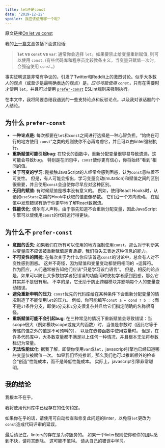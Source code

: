 ```yaml
---
title: let还是const
date: '2019-12-22'
spoiler: 我应该使用哪一个呢?
---
```


原文链接[On let vs const](https://overreacted.io/on-let-vs-const/)

我的[上一篇文章](/what-is-javascript-made-of/)包括下面这段话:

>**`let` vs `const` vs `var`**: 通常你会选择 `let`。如果要禁止给变量重新赋值, 则可以使用 `const`. (有些代码库和程序员比较教条主义，当变量只赋值一次时，会强迫使用 `const`。)

事实证明这是非常有争议的，引发了Twitter和Reddit上的激烈讨论。似乎大多数人的观点（或至少是最明确表达的观点）是，*应尽可能使用 `const`*，只有在需要时才使用 `let`，并且可以使用 [`prefer-const`](https://eslint.org/docs/rules/prefer-const) ESLint规则来强制执行。

在本文中，我将简要总结我遇到的一些支持论点和反驳论点，以及我对该话题的个人结论。

## 为什么 `prefer-const`

* **一种论点是**: 每次都要在`let`和`const`之间进行选择是一种心智负担。“始终在可行的地方使用 `const`”之类的规则使你不必再考虑它，并且可以由linter强制执行。
* **重新赋值可能引起bug**: 在较长的函数中，重新分配变量很容易导致遗漏，这可能会导致bug。 特别是在闭包中，`const`使你更有信心，你将始终“看到”相同的值。
* **关于可变的学习**: 刚接触JavaScript的人经常会感到困惑，认为`const`意味着不可变性。 但是，有人可能会指出，学习变量变动(mutation)和赋值之间的区别很重要，并且使用`const`会迫使你尽早应对这种区别。
* **无用的赋值**: 有时候赋值是根本没有意义的。 例如，使用React Hooks时，从诸如`useState`之类的Hook中获取的值更像参数。 它们沿一个方向流动。 在赋值中发现错误有助于你更早地了解React数据流。
* **性能优化**: 偶尔有人声称，由于事先知道不会重新分配变量，因此JavaScript引擎可以使使用`const`的代码运行得更快。

## 为什么不 `prefer-const`

* **意图的丢失**: 如果我们在所有可以使用的地方强制使用`const`，那么对于判断某些变量应不应该被重新赋值是否*重要*，我们将失去表达这种信息的能力。
* **不可变性的困扰**: 在每次关于为什么你应该首选`const`的讨论中，总会有人对不变性感到困惑。 这并不奇怪，因为赋值和变量变动都使用相同的` =`运算符。 作为回应，人们通常被告知他们应该“只是学习该门语言”。 但是，相反的论点是，如果可以防止大多数初学者犯错误的功能同时使初学者感到困惑，那么它其实并不是很有用。 不幸的是，它无助于防止跨越模块并影响每个人的变量变动错误。
* **避免重新申明的压力**: `const`优先的代码库给在某种条件下会重新分配变量的情况制造了不能使用`let`的压力。 例如，你可能编写`const a = cond ? b : c`而不是`if`条件分支，即使`b`分支和`c`分支很复杂并且给它们指定明确的名称很奇怪。
* **重新赋值可能不会引起bug**: 在三种常见的情况下重新赋值会导致错误：当scope很大（例如模块scope或庞大的函数）时，当值是参数时（因此它等于传递的值之外的值是不可预料的）， 以及在嵌套函数中使用变量时。 但是，在许多代码库中，大多数变量都不满足以上任何一种情况，并且根本无法将参数标记为常量。
* **无法性能优化**: 据我了解，即使你使用`var`或`let`，javascript引擎也已经知道哪些变量仅被赋值一次。 如果我们坚持推断，那么我们也可以推断额外的检查会“创造”性能成本，而不是降低性能成本。 实际上，javascript引擎非常聪明。

## 我的结论

我根本不在乎。

我将使用代码库中已经存在的任何约定。

如果你在乎的话，请使用可自动检查和修复此问题的linter，以免将`let`更改为`const`造成代码评审的延误。

最后请记住，linters的存在是为*你*服务的。 如果一个linter规则使你和你的团队感到不快，请将其删除。 这可能不值得。 请从自己的错误中学习。